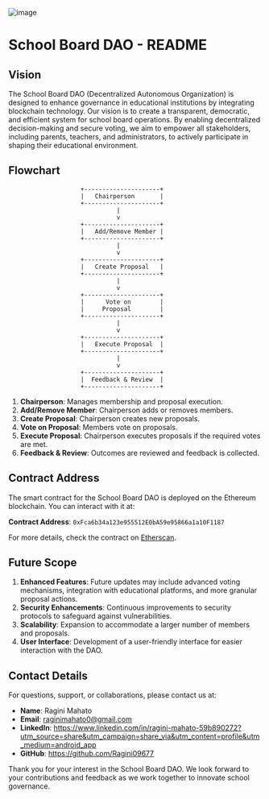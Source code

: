 ![image](https://github.com/user-attachments/assets/d6210456-50c4-4be6-9fa8-f0bdc1ffae3a)


# School Board DAO - README

## Vision

The School Board DAO (Decentralized Autonomous Organization) is designed to enhance governance in educational institutions by integrating blockchain technology. Our vision is to create a transparent, democratic, and efficient system for school board operations. By enabling decentralized decision-making and secure voting, we aim to empower all stakeholders, including parents, teachers, and administrators, to actively participate in shaping their educational environment.

## Flowchart

```
                    +---------------------+
                    |   Chairperson       |
                    +---------------------+
                              |
                              v
                    +---------------------+
                    |   Add/Remove Member |
                    +---------------------+
                              |
                              v
                    +---------------------+
                    |   Create Proposal   |
                    +---------------------+
                              |
                              v
                    +---------------------+
                    |      Vote on        |
                    |     Proposal        |
                    +---------------------+
                              |
                              v
                    +---------------------+
                    |   Execute Proposal  |
                    +---------------------+
                              |
                              v
                    +---------------------+
                    |  Feedback & Review  |
                    +---------------------+
```

1. **Chairperson**: Manages membership and proposal execution.
2. **Add/Remove Member**: Chairperson adds or removes members.
3. **Create Proposal**: Chairperson creates new proposals.
4. **Vote on Proposal**: Members vote on proposals.
5. **Execute Proposal**: Chairperson executes proposals if the required votes are met.
6. **Feedback & Review**: Outcomes are reviewed and feedback is collected.

## Contract Address

The smart contract for the School Board DAO is deployed on the Ethereum blockchain. You can interact with it at:

**Contract Address**: `0xFca6b34a123e955512E0bA59e95866a1a10F1187`

For more details, check the contract on [Etherscan](https://etherscan.io).

## Future Scope

1. **Enhanced Features**: Future updates may include advanced voting mechanisms, integration with educational platforms, and more granular proposal actions.
2. **Security Enhancements**: Continuous improvements to security protocols to safeguard against vulnerabilities.
3. **Scalability**: Expansion to accommodate a larger number of members and proposals.
4. **User Interface**: Development of a user-friendly interface for easier interaction with the DAO.

## Contact Details

For questions, support, or collaborations, please contact us at:

- **Name**: Ragini Mahato
- **Email**: raginimahato0@gmail.com
- **LinkedIn**: https://www.linkedin.com/in/ragini-mahato-59b890272?utm_source=share&utm_campaign=share_via&utm_content=profile&utm_medium=android_app
- **GitHub**: https://github.com/Ragini09677

Thank you for your interest in the School Board DAO. We look forward to your contributions and feedback as we work together to innovate school governance.
